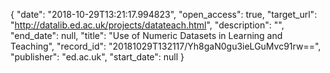 {
  "date": "2018-10-29T13:21:17.994823", 
  "open_access": true, 
  "target_url": "http://datalib.ed.ac.uk/projects/datateach.html", 
  "description": "", 
  "end_date": null, 
  "title": "Use of Numeric Datasets in Learning and Teaching", 
  "record_id": "20181029T132117/Yh8gaN0gu3ieLGuMvc91rw==", 
  "publisher": "ed.ac.uk", 
  "start_date": null
}

